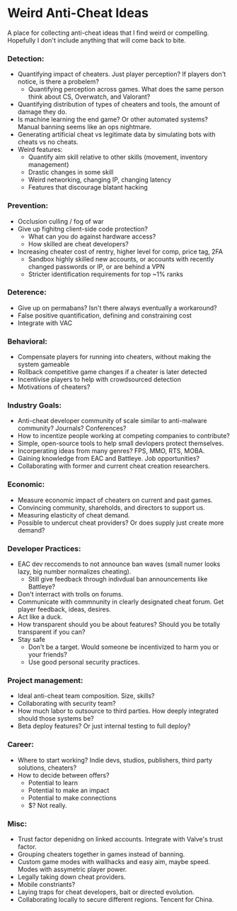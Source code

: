 # Weird Anti-Cheat Ideas
A place for collecting anti-cheat ideas that I find weird or compelling.  
Hopefully I don't include anything that will come back to bite.

### Detection:  
- Quantifying impact of cheaters. Just player perception? If players don't notice, is there a probelem?  
  - Quantifying perception across games. What does the same person think about CS, Overwatch, and Valorant?
- Quantifying distribution of types of cheaters and tools, the amount of damage they do. 
- Is machine learning the end game? Or other automated systems? Manual banning seems like an ops nightmare.
- Generating artificial cheat vs legitimate data by simulating bots with cheats vs no cheats.
- Weird features:  
  - Quantify aim skill relative to other skills (movement, inventory management)   
  - Drastic changes in some skill  
  - Weird networking, changing IP, changing latency
  - Features that discourage blatant hacking  
  
### Prevention:  
- Occlusion culling / fog of war  
- Give up fighitng client-side code protection?  
  - What can you do against hardware access?  
  - How skilled are cheat developers?  
- Increasing cheater cost of rentry, higher level for comp, price tag, 2FA  
  - Sandbox highly skilled new accounts, or accounts with recently changed passwords or IP, or are behind a VPN 
  - Stricter identification requirements for top ~1% ranks  

### Deterence:  
- Give up on permabans? Isn't there always eventually a workaround?  
- False positive quantification, defining and constraining cost  
- Integrate with VAC  

### Behavioral:  
- Compensate players for running into cheaters, without making the system gameable  
- Rollback competitive game changes if a cheater is later detected  
- Incentivise players to help with crowdsourced detection  
- Motivations of cheaters? 

### Industry Goals:
- Anti-cheat developer community of scale similar to anti-malware community? Journals? Conferences?  
- How to incentize people working at competing companies to contribute?
- Simple, open-source tools to help small devlopers protect themselves.  
- Incorperating ideas from many genres? FPS, MMO, RTS, MOBA.  
- Gaining knowledge from EAC and Battleye. Job opportunities?  
- Collaborating with former and current cheat creation researchers.  

### Economic:  
- Measure economic impact of cheaters on current and past games.  
- Convincing community, shareholds, and directors to support us.  
- Measuring elasticity of cheat demand.  
- Possible to undercut cheat providers? Or does supply just create more demand?  

### Developer Practices:  
- EAC dev reccomends to not announce ban waves (small numer looks lazy, big number normalizes cheating).  
  - Still give feedback through indivdual ban announcements like Battleye?  
- Don't interract with trolls on forums.  
- Communicate with commnunity in clearly designated cheat forum. Get player feedback, ideas, desires.  
- Act like a duck.  
- How transparent should you be about features? Should you be totally transparent if you can?  
- Stay safe
  - Don't be a target. Would someone be incentivized to harm you or your friends?  
  - Use good personal security practices.  
  
### Project management:  
- Ideal anti-cheat team composition. Size, skills?  
- Collaborating with security team?  
- How much labor to outsource to third parties. How deeply integrated should those systems be?  
- Beta deploy features? Or just internal testing to full deploy? 

### Career:
- Where to start working? Indie devs, studios, publishers, third party solutions, cheaters?
- How to decide between offers?
  - Potential to learn
  - Potential to make an impact
  - Potential to make connections
  - $? Not really.

### Misc:  
- Trust factor depenidng on linked accounts. Integrate with Valve's trust factor.  
- Grouping cheaters together in games instead of banning.  
- Custom game modes with wallhacks and easy aim, maybe speed. Modes with assymetric player power.  
- Legally taking down cheat providers.  
- Mobile constriants?  
- Laying traps for cheat developers, bait or directed evolution.  
- Collaborating locally to secure different regions. Tencent for China.

